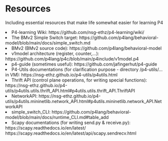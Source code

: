 # Resources
Including essential resources that make life somewhat easier for learning P4

<li>P4-learning Wiki: https://github.com/nsg-ethz/p4-learning/wiki/
<br>
<li>The BMv2 Simple Switch target: https://github.com/p4lang/behavioral-model/blob/main/docs/simple_switch.md
<br>
<li>BMv2 (BMv2 source code): https://github.com/p4lang/behavioral-model
<br>
<li>v1model architecture (register, counter,...): https://github.com/p4lang/p4c/blob/main/p4include/v1model.p4
<li>p4-guide (sometimes useful): https://github.com/jafingerhut/p4-guide
<li>P4-Utils documentations (for clarification purpose - directory /p4-utils/... in VM): https://nsg-ethz.github.io/p4-utils/p4utils.html
<li>Thrift API (control plane operations, for writing special functions):
<br>
https://nsg-ethz.github.io/p4-utils/p4utils.utils.thrift_API.html#p4utils.utils.thrift_API.ThriftAPI
<li>NetworkAPI: https://nsg-ethz.github.io/p4-utils/p4utils.mininetlib.network_API.html#p4utils.mininetlib.network_API.NetworkAPI
<li>simple_switch_CLI: https://github.com/p4lang/behavioral-model/blob/main/docs/runtime_CLI.md#table_add
<li>Scapy documentations (for writing send.py & receive.py): https://scapy.readthedocs.io/en/latest/
https://scapy.readthedocs.io/en/latest/api/scapy.sendrecv.html




